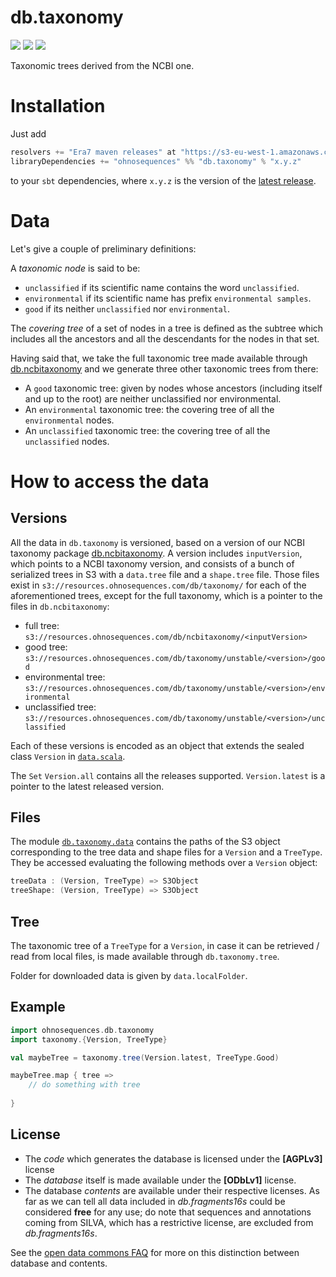 # db.taxonomy

[![](http://github-release-version.herokuapp.com/github/ohnosequences/db.taxonomy/release.svg)](https://github.com/ohnosequences/db.fragments16s/releases/latest)
[![](https://img.shields.io/badge/license-AGPLv3-blue.svg)](https://tldrlegal.com/license/gnu-affero-general-public-license-v3-%28agpl-3.0%29)
[![](https://img.shields.io/badge/license-ODbL-brightgreen.svg)](https://opendatacommons.org/licenses/odbl/)

Taxonomic trees derived from the NCBI one.

# Installation

Just add

```scala
resolvers += "Era7 maven releases" at "https://s3-eu-west-1.amazonaws.com/releases.era7.com"
libraryDependencies += "ohnosequences" %% "db.taxonomy" % "x.y.z"
```

to your `sbt` dependencies, where `x.y.z` is the version of the [latest release][latest-release].

# Data

Let's give a couple of preliminary definitions:
    
A *taxonomic node* is said to be:
  - `unclassified` if its scientific name contains the word `unclassified`.
  - `environmental` if its scientific name has prefix `environmental samples`.
  - `good` if its neither `unclassified` nor `environmental`.

The *covering tree* of a set of nodes in a tree is defined as the subtree which includes all the ancestors and all the descendants for the nodes in that set.

Having said that, we take the full taxonomic tree made available through [db.ncbitaxonomy][db.ncbitaxonomy] and we generate three other taxonomic trees from there:
  - A `good` taxonomic tree: given by nodes whose ancestors (including itself and up to the root) are neither unclassified nor environmental.
  - An `environmental` taxonomic tree: the covering tree of all the `environmental` nodes.
  - An `unclassified` taxonomic tree: the covering tree of all the `unclassified` nodes.
  

# How to access the data

## Versions

All the data in `db.taxonomy` is versioned, based on a version of our NCBI taxonomy package [db.ncbitaxonomy][db.ncbitaxonomy]. A version includes `inputVersion`, which points to a NCBI taxonomy version, and consists of a bunch of serialized trees in S3 with a `data.tree` file and a `shape.tree` file. Those files exist in `s3://resources.ohnosequences.com/db/taxonomy/` for each of the aforementioned trees, except for the full taxonomy, which is a pointer to the files in `db.ncbitaxonomy`:
  - full tree: `s3://resources.ohnosequences.com/db/ncbitaxonomy/<inputVersion>`
  - good tree: `s3://resources.ohnosequences.com/db/taxonomy/unstable/<version>/good`
  - environmental tree: `s3://resources.ohnosequences.com/db/taxonomy/unstable/<version>/environmental`
  - unclassified tree: `s3://resources.ohnosequences.com/db/taxonomy/unstable/<version>/unclassified`
  
Each of these versions is encoded as an object that extends the sealed class `Version` in [`data.scala`](src/main/scala/data.scala).

The `Set` `Version.all` contains all the releases supported. `Version.latest` is a pointer to the latest released version.

## Files

The module [`db.taxonomy.data`](src/main/scala/data.scala) contains the paths of the S3 object corresponding to the tree data and shape files for a `Version` and a `TreeType`. They be accessed evaluating the following methods over a `Version` object:

```scala
treeData : (Version, TreeType) => S3Object
treeShape: (Version, TreeType) => S3Object
```

## Tree

The taxonomic tree of a `TreeType` for a `Version`, in case it can be retrieved / read from local files, is made available through `db.taxonomy.tree`.

Folder for downloaded data is given by `data.localFolder`.

## Example

```scala
import ohnosequences.db.taxonomy
import taxonomy.{Version, TreeType}

val maybeTree = taxonomy.tree(Version.latest, TreeType.Good)

maybeTree.map { tree =>
    // do something with tree
    
}
```

## License

- The *code* which generates the database is licensed under the **[AGPLv3]** license
- The *database* itself is made available under the **[ODbLv1]** license.
- The database *contents* are available under their respective licenses. As far as we can tell all data included in *db.fragments16s* could be considered **free** for any use; do note that sequences and annotations coming from SILVA, which has a restrictive license, are excluded from *db.fragments16s*.

See the [open data commons FAQ](http://opendatacommons.org/faq/licenses/#db-versus-contents) for more on this distinction between database and contents.

[latest-release]: https://github.com/ohnosequences/db.taxonomy/releases/latest
[db.ncbitaxonomy]: https://github.com/ohnosequences/db.ncbitaxonomy
